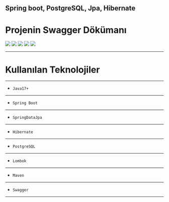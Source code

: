 Spring boot, PostgreSQL, Jpa, Hibernate
---

# Projenin Swagger Dökümanı

<img src="https://github.com/ynskrc23/sales-tracking/image/swagger.PNG">
<img src="https://github.com/ynskrc23/sales-tracking/image/swagger2.PNG">
<img src="https://github.com/ynskrc23/sales-tracking/image/swagger3.PNG">
<img src="https://github.com/ynskrc23/sales-tracking/image/swagger4.PNG">
<img src="https://github.com/ynskrc23/sales-tracking/image/swagger5.PNG">

---
# Kullanılan Teknolojiler
---
- `Java17+`
---

- `Spring Boot`
---

- `SpringDataJpa`
---

- `Hibernate`
---

- `PostgreSQL`
---

- `Lombok`
---

- `Maven`
---

- `Swagger`
---

